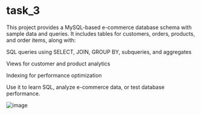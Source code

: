 # task_3

This project provides a MySQL-based e-commerce database schema with sample data and queries. It includes tables for customers, orders, products, and order items, along with:

 SQL queries using SELECT, JOIN, GROUP BY, subqueries, and aggregates

 Views for customer and product analytics

 Indexing for performance optimization

Use it to learn SQL, analyze e-commerce data, or test database performance.

![image](https://github.com/user-attachments/assets/ccf2e5ce-4289-4960-863f-bf6cd49ba3a4 )

